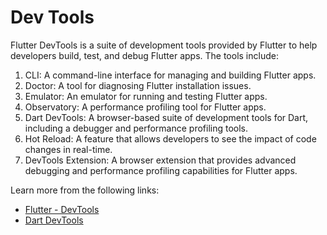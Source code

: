 # Dev Tools

Flutter DevTools is a suite of development tools provided by Flutter to help developers build, test, and debug Flutter apps. The tools include:

1. CLI: A command-line interface for managing and building Flutter apps.
2. Doctor: A tool for diagnosing Flutter installation issues.
3. Emulator: An emulator for running and testing Flutter apps.
4. Observatory: A performance profiling tool for Flutter apps.
5. Dart DevTools: A browser-based suite of development tools for Dart, including a debugger and performance profiling tools.
6. Hot Reload: A feature that allows developers to see the impact of code changes in real-time.
7. DevTools Extension: A browser extension that provides advanced debugging and performance profiling capabilities for Flutter apps.

Learn more from the following links:

- [Flutter - DevTools](https://docs.flutter.dev/development/tools/devtools/overview)
- [Dart DevTools](https://dart.dev/tools/dart-devtools)
